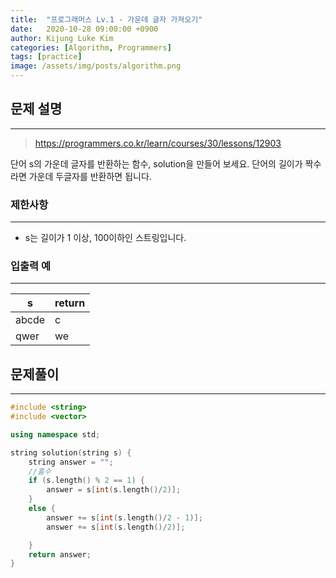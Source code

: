 ```yaml
---
title:  "프로그래머스 Lv.1 - 가운데 글자 가져오기"
date:   2020-10-28 09:00:00 +0900
author: Kijung Luke Kim
categories: [Algorithm, Programmers]
tags: [practice]
image: /assets/img/posts/algorithm.png
---
```


## 문제 설명
---

> https://programmers.co.kr/learn/courses/30/lessons/12903 

단어 s의 가운데 글자를 반환하는 함수, solution을 만들어 보세요. 단어의 길이가 짝수라면 가운데 두글자를 반환하면 됩니다.

### **제한사항**

---

- s는 길이가 1 이상, 100이하인 스트링입니다.

### **입출력 예**

---

|s|return|
|---|---|
|abcde|c|
|qwer|we|

## 문제풀이
---

```cpp
#include <string>
#include <vector>

using namespace std;

string solution(string s) {
    string answer = "";
    //홀수
    if (s.length() % 2 == 1) {
        answer = s[int(s.length()/2)];
    }
    else {
        answer += s[int(s.length()/2 - 1)];
        answer += s[int(s.length()/2)];

    }
    return answer;
}
```
